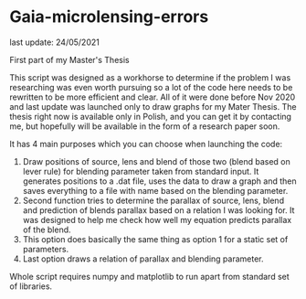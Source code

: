 # Gaia-microlensing-errors

last update: 24/05/2021

First part of my Master's Thesis

This script was designed as a workhorse to determine if the problem I was researching was even worth pursuing so a lot of the code here needs to be rewritten to be more efficient and clear. All of it were done before Nov 2020 and last update was launched only to draw graphs for my Mater Thesis. The thesis right now is available only in Polish, and you can get it by contacting me, but hopefully will be available in the form of a research paper soon.

It has 4 main purposes which you can choose when launching the code:
1. Draw positions of source, lens and blend of those two (blend based on lever rule) for blending parameter taken from standard input. It generates positions to a .dat file, uses the data to draw a graph and then saves everything to a file with name based on the blending parameter.
2. Second function tries to determine the parallax of source, lens, blend and prediction of blends parallax based on a relation I was looking for. It was designed to help me check how well my equation predicts parallax of the blend.
3. This option does basically the same thing as option 1 for a static set of parameters.
4. Last option draws a relation of parallax and blending parameter.

Whole script requires numpy and matplotlib to run apart from standard set of libraries.
